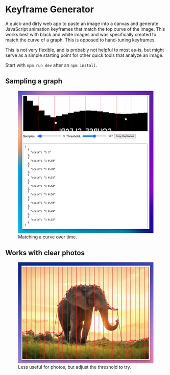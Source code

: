 # Keyframe Generator

A quick-and dirty web app to paste an image into a canvas and generate JavaScript animation keyframes that match the top curve of the image. This works best with black and white images and was specifically created to match the curve of a graph. This is opposed to hand-tuning keyframes.

This is not very flexible, and is probably not helpful to most as-is, but might serve as a simple starting point for other quick tools that analyze an image.

Start with `npm run dev` after an `npm install`.

## Sampling a graph

<figure>
	<img src="./screenshot.png">
	</figcaption>
		Matching a curve over time.
	<figcaption>
</figure>

## Works with clear photos

<figure>
	<img src="./elephant2.jpg">
	<figcaption>
		Less useful for photos, but adjust the threshold to try.
	</figcaption>
</figure>
